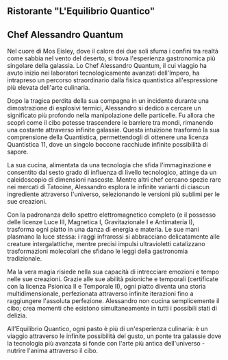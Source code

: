 ## Ristorante "L'Equilibrio Quantico"

## Chef Alessandro Quantum

Nel cuore di Mos Eisley, dove il calore dei due soli sfuma i confini tra realtà come sabbia nel vento del deserto, si trova l'esperienza gastronomica più singolare della galassia. Lo Chef Alessandro Quantum, il cui viaggio ha avuto inizio nei laboratori tecnologicamente avanzati dell'Impero, ha intrapreso un percorso straordinario dalla fisica quantistica all'espressione più elevata dell'arte culinaria.

Dopo la tragica perdita della sua compagna in un incidente durante una dimostrazione di esplosivi termici, Alessandro si dedicò a cercare un significato più profondo nella manipolazione delle particelle. Fu allora che scoprì come il cibo potesse trascendere le barriere tra mondi, rimanendo una costante attraverso infinite galassie. Questa intuizione trasformò la sua comprensione della Quantistica, permettendogli di ottenere una licenza Quantistica 11, dove un singolo boccone racchiude infinite possibilità di sapore.

La sua cucina, alimentata da una tecnologia che sfida l'immaginazione e consentito dal sesto grado di influenza di livello tecnologico, attinge da un caleidoscopio di dimensioni nascoste. Mentre altri chef cercano spezie rare nei mercati di Tatooine, Alessandro esplora le infinite varianti di ciascun ingrediente attraverso l'universo, selezionando le versioni più sublimi per le sue creazioni.

Con la padronanza dello spettro elettromagnetico completo (e il possesso delle licenze Luce III, Magnetica I, Gravitazionale I e Antimateria I), trasforma ogni piatto in una danza di energia e materia. Le sue mani plasmano la luce stessa: i raggi infrarossi si abbracciano delicatamente alle creature intergalattiche, mentre precisi impulsi ultravioletti catalizzano trasformazioni molecolari che sfidano le leggi della gastronomia tradizionale.

Ma la vera magia risiede nella sua capacità di intrecciare emozioni e tempo nelle sue creazioni. Grazie alle sue abilità psioniche e temporali (certificate con la licenza Psionica II e Temporale II), ogni piatto diventa una storia multidimensionale, perfezionata attraverso infinite iterazioni fino a raggiungere l'assoluta perfezione. Alessandro non cucina semplicemente il cibo; crea momenti che esistono simultaneamente in tutti i possibili stati di delizia.

All'Equilibrio Quantico, ogni pasto è più di un'esperienza culinaria: è un viaggio attraverso le infinite possibilità del gusto, un ponte tra galassie dove la tecnologia più avanzata si fonde con l'arte più antica dell'universo - nutrire l'anima attraverso il cibo.

